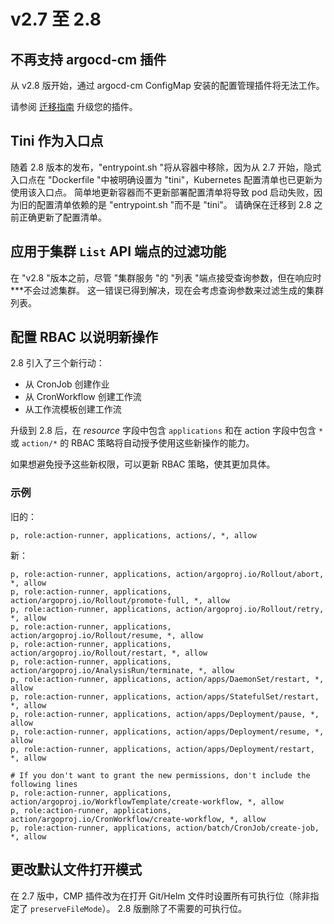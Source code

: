 <!-- TRANSLATED by md-translate -->
# v2.7 至 2.8

## 不再支持 argocd-cm 插件

从 v2.8 版开始，通过 argocd-cm ConfigMap 安装的配置管理插件将无法工作。

请参阅 [迁移指南](https://argo-cd.readthedocs.io/en/stable/operator-manual/config-management-plugins/#migrating-from-argocd-cm-plugins) 升级您的插件。

## Tini 作为入口点

随着 2.8 版本的发布，"entrypoint.sh "将从容器中移除，因为从 2.7 开始，隐式入口点在 "Dockerfile "中被明确设置为 "tini"，Kubernetes 配置清单也已更新为使用该入口点。 简单地更新容器而不更新部署配置清单将导致 pod 启动失败，因为旧的配置清单依赖的是 "entrypoint.sh "而不是 "tini"。 请确保在迁移到 2.8 之前正确更新了配置清单。

## 应用于集群 `List` API 端点的过滤功能

在 "v2.8 "版本之前，尽管 "集群服务 "的 "列表 "端点接受查询参数，但在响应时***不会过滤集群。 这一错误已得到解决，现在会考虑查询参数来过滤生成的集群列表。

## 配置 RBAC 以说明新操作

2.8 引入了三个新行动：

* 从 CronJob 创建作业
* 从 CronWorkflow 创建工作流
* 从工作流模板创建工作流

升级到 2.8 后，在 _resource_ 字段中包含 `applications` 和在 action 字段中包含 `*` 或 `action/*` 的 RBAC 策略将自动授予使用这些新操作的能力。

如果想避免授予这些新权限，可以更新 RBAC 策略，使其更加具体。

### 示例

旧的：

```csv
p, role:action-runner, applications, actions/, *, allow
```

新：

```csv
p, role:action-runner, applications, action/argoproj.io/Rollout/abort, *, allow
p, role:action-runner, applications, action/argoproj.io/Rollout/promote-full, *, allow
p, role:action-runner, applications, action/argoproj.io/Rollout/retry, *, allow
p, role:action-runner, applications, action/argoproj.io/Rollout/resume, *, allow
p, role:action-runner, applications, action/argoproj.io/Rollout/restart, *, allow
p, role:action-runner, applications, action/argoproj.io/AnalysisRun/terminate, *, allow
p, role:action-runner, applications, action/apps/DaemonSet/restart, *, allow
p, role:action-runner, applications, action/apps/StatefulSet/restart, *, allow
p, role:action-runner, applications, action/apps/Deployment/pause, *, allow
p, role:action-runner, applications, action/apps/Deployment/resume, *, allow
p, role:action-runner, applications, action/apps/Deployment/restart, *, allow

# If you don't want to grant the new permissions, don't include the following lines
p, role:action-runner, applications, action/argoproj.io/WorkflowTemplate/create-workflow, *, allow
p, role:action-runner, applications, action/argoproj.io/CronWorkflow/create-workflow, *, allow
p, role:action-runner, applications, action/batch/CronJob/create-job, *, allow
```

## 更改默认文件打开模式

在 2.7 版中，CMP 插件改为在打开 Git/Helm 文件时设置所有可执行位（除非指定了 `preserveFileMode`）。 2.8 版删除了不需要的可执行位。